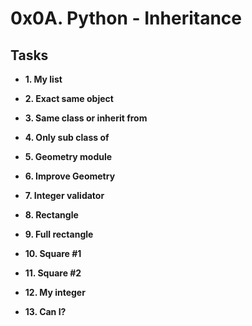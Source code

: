 # 0x0A. Python - Inheritance

## Tasks

- **1. My list**

- **2. Exact same object**

- **3. Same class or inherit from**


- **4. Only sub class of**

- **5. Geometry module**


- **6. Improve Geometry**

- **7. Integer validator**


- **8. Rectangle**

- **9. Full rectangle**

- **10. Square #1**

- **11. Square #2**

- **12. My integer**

- **13. Can I?**


